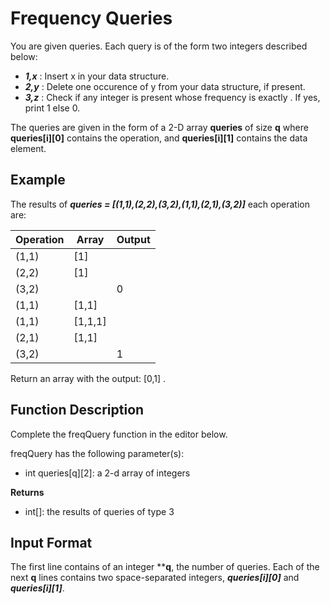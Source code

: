 # Frequency Queries
You are given  queries. Each query is of the form two integers described below:
- ***1,x*** : Insert x in your data structure.
- ***2,y*** : Delete one occurence of y from your data structure, if present.
- ***3,z*** : Check if any integer is present whose frequency is exactly . If yes, print 1 else 0.

The queries are given in the form of a 2-D array
**queries** of size **q** where **queries[i][0]**  contains the operation, and  **queries[i][1]** contains the data element.

## Example

The results of ***queries = [(1,1),(2,2),(3,2),(1,1),(2,1),(3,2)]*** each operation are:

| Operation | Array    | Output |
|-----------|----------|--------|
| (1,1)     | [1]      |        |
| (2,2)     | [1]      |        |
| (3,2)     |          | 0      |
| (1,1)     | [1,1]    |        |
| (1,1)     | [1,1,1]  |        |
| (2,1)     | [1,1]    |        |
| (3,2)     |          | 1      |

Return an array with the output: [0,1] .

## Function Description

Complete the freqQuery function in the editor below.

freqQuery has the following parameter(s):

* int queries[q][2]: a 2-d array of integers

**Returns**
- int[]: the results of queries of type 3

## Input Format

The first line contains of an integer ****q**, the number of queries.
Each of the next **q**  lines contains two space-separated integers, ***queries[i][0]*** and ***queries[i][1]***.

